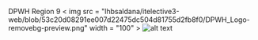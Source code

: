 DPWH Region 9 
< img src = "lhbsaldana/itelective3-web/blob/53c20d08291ee007d22475dc504d81755d2fb8f0/DPWH_Logo-removebg-preview.png" width = "100" > 
![alt text](https://github.com/lhbsaldana/itelective3-web/blob/53c20d08291ee007d22475dc504d81755d2fb8f0/DPWH_Logo-removebg-preview.png "Logo Title Text 1")

